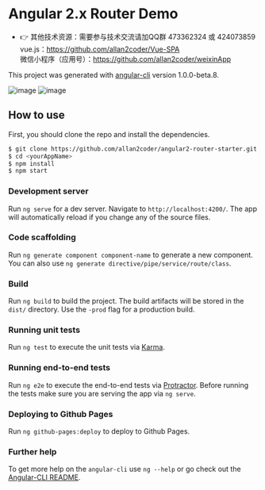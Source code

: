 # Angular 2.x Router Demo


- :point_right: 其他技术资源：需要参与技术交流请加QQ群 473362324 或 424073859
  <br/>vue.js：https://github.com/allan2coder/Vue-SPA
  <br/>微信小程序（应用号）：https://github.com/allan2coder/weixinApp

This project was generated with [angular-cli](https://github.com/angular/angular-cli) version 1.0.0-beta.8.

![image](https://raw.githubusercontent.com/allan2coder/angular2-router-starter/master/public/img/2.png)
![image](https://raw.githubusercontent.com/allan2coder/angular2-router-starter/master/public/img/1.png)

## How to use
First, you should clone the repo and install the dependencies.

```bash
$ git clone https://github.com/allan2coder/angular2-router-starter.git <yourAppName>
$ cd <yourAppName>
$ npm install
$ npm start
```

### Development server
Run `ng serve` for a dev server. Navigate to `http://localhost:4200/`. The app will automatically reload if you change any of the source files.

### Code scaffolding

Run `ng generate component component-name` to generate a new component. You can also use `ng generate directive/pipe/service/route/class`.

### Build

Run `ng build` to build the project. The build artifacts will be stored in the `dist/` directory. Use the `-prod` flag for a production build.

### Running unit tests

Run `ng test` to execute the unit tests via [Karma](https://karma-runner.github.io).

### Running end-to-end tests

Run `ng e2e` to execute the end-to-end tests via [Protractor](http://www.protractortest.org/). 
Before running the tests make sure you are serving the app via `ng serve`.

### Deploying to Github Pages

Run `ng github-pages:deploy` to deploy to Github Pages.

### Further help

To get more help on the `angular-cli` use `ng --help` or go check out the [Angular-CLI README](https://github.com/angular/angular-cli/blob/master/README.md).
